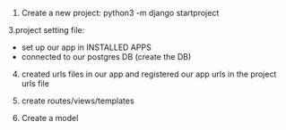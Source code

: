 

1. Create a new project: python3 -m django startproject


3.project setting file:
- set up our app in INSTALLED APPS
- connected to our postgres DB (create the DB)

4. created urls files in our app and registered our app urls in the project urls file

5. create routes/views/templates

6. Create a model